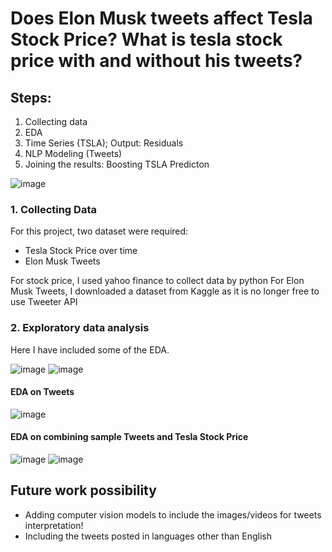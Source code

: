 # Does Elon Musk tweets affect Tesla Stock Price? What is tesla stock price with and without his tweets?
## Steps:
1. Collecting data
2. EDA
3. Time Series (TSLA); Output: Residuals
4. NLP Modeling (Tweets)
5. Joining the results: Boosting TSLA Predicton

![image](https://github.com/taaaraaa/tsla-price-prediction/assets/26361973/fb03336b-8867-4198-851e-dbf383b8124f)

### 1. Collecting Data
For this project, two dataset were required: 
- Tesla Stock Price over time
- Elon Musk Tweets

For stock price, I used yahoo finance to collect data by python
For Elon Musk Tweets, I downloaded a dataset from Kaggle as it is no longer free to use Tweeter API

### 2. Exploratory data analysis
Here I have included some of the EDA. 

![image](https://github.com/taaaraaa/tsla-price-prediction/assets/26361973/cd19d9a6-ac02-48f7-a039-d5c48dd32433)
![image](https://github.com/taaaraaa/tsla-price-prediction/assets/26361973/f3a78e5b-b22b-4b12-9513-da6bae6bad53)

#### EDA on Tweets

![image](https://github.com/taaaraaa/tsla-price-prediction/assets/26361973/a46a0b7d-c98a-426a-99a5-588f5730b80b)

####  EDA on combining sample Tweets and Tesla Stock Price

![image](https://github.com/taaaraaa/tsla-price-prediction/assets/26361973/b2269544-3e6b-4989-b6c4-ba5c8de5708d)
![image](https://github.com/taaaraaa/tsla-price-prediction/assets/26361973/d18eaea8-8e35-41b7-b8b4-98f9c678cb67)


## Future work possibility
- Adding computer vision models to include the images/videos for tweets interpretation!
- Including the tweets posted in languages other than English

